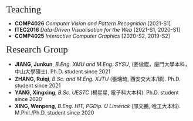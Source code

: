 <p><span style="font-family:georgia,serif; font-size:26px;">Teaching</span></p>

- **COMP4026** _Computer Vision and Pattern Recognition_ [2021-S1]
- **ITEC2016** _Data-Driven Visualisation for the Web_ [2021-S1, 2020-S1]
- **COMP4025** _Interactive Computer Graphics_ [2020-S2, 2019-S2]  

<p><span style="font-family: georgia, serif; font-size: 26px;">Research Group</span></p>

- **JIANG, Junkun**, _B.Eng. XMU and M.Eng. SYSU_, (姜俊錕，廈門大學本科，中山大學碩士). Ph.D. student since 2021 
- **ZHANG, Ruiqi**, _B.Sc. and M.Eng. XJTU_ (張瑞琦, 西安交大本/碩). Ph.D. student since 2021
- **YANG, Xingxing**, _B.Sc. UESTC_ (楊星星, 電子科大本科). Ph.D. student since 2020 
- **XING, Wenpeng**, _B.Eng. HIT, PGDip. U Limerick_ (邢文鵬, 哈工大本科). M.Phil./Ph.D. student since 2020


